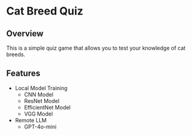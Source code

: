 # Cat Breed Quiz

## Overview

This is a simple quiz game that allows you to test your knowledge of cat breeds.

## Features
- Local Model Training
  - CNN Model
  - ResNet Model
  - EfficientNet Model
  - VGG Model 
- Remote LLM 
  - GPT-4o-mini

